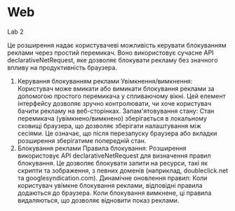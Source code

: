 # Web

Lab 2

Це розширення надає користувачеві можливість керувати блокуванням реклами через простий перемикач. Воно використовує сучасне API declarativeNetRequest, яке дозволяє блокувати рекламу без значного впливу на продуктивність браузера.

1. Керування блокуванням реклами
Увімкнення/вимкнення: Користувач може вмикати або вимикати блокування реклами за допомогою простого перемикача у спливаючому вікні. Цей елемент інтерфейсу дозволяє зручно контролювати, чи хоче користувач бачити рекламу на веб-сторінках.
Запам'ятовування стану: Стан перемикача (увімкнено/вимкнено) зберігається в локальному сховищі браузера, що дозволяє зберігати налаштування між сесіями. Це означає, що після перезапуску браузера або вкладки розширення зберігатиме попередній стан.
2. Блокування реклами
Правила блокування: Розширення використовує API declarativeNetRequest для визначення правил блокування. Це дозволяє блокувати запити на ресурси, такі як скрипти та зображення, з певних доменів (наприклад, doubleclick.net та googlesyndication.com).
Динамічне оновлення правил: Коли користувач увімкне блокування реклами, відповідні правила додаються до браузера. Коли блокування вимкнене, ці правила видаляються, що дозволяє відновити показ реклами.
